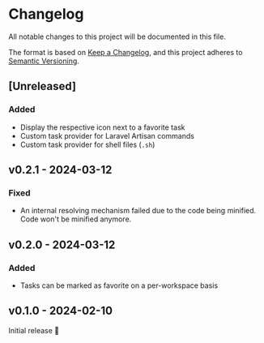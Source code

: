 # Changelog

All notable changes to this project will be documented in this file.

The format is based on [Keep a Changelog](https://keepachangelog.com/en/1.1.0/),
and this project adheres to [Semantic Versioning](https://semver.org/spec/v2.0.0.html).

## [Unreleased]

### Added

- Display the respective icon next to a favorite task
- Custom task provider for Laravel Artisan commands
- Custom task provider for shell files (`.sh`)

## v0.2.1 - 2024-03-12

### Fixed

- An internal resolving mechanism failed due to the code being minified. Code won't be minified anymore.

## v0.2.0 - 2024-03-12

### Added

- Tasks can be marked as favorite on a per-workspace basis

## v0.1.0 - 2024-02-10

Initial release 🎉
